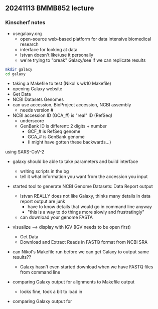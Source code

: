 ## 20241113 BMMB852 lecture
### Kinscherf notes

- usegalaxy.org
  - open-source web-based platform for data intensive biomedical research
  - interface for looking at data
  - Istvan doesn't like/use it personally
  - we're trying to "break" Galaxy/see if we can replicate results

```bash
mkdir galaxy
cd galaxy
```

- taking a Makefile to test (Nikol's wk10 Makefile)
- opening Galaxy website
- Get Data
- NCBI Datasets Genomes
- can use accession, BioProject accession, NCBI assembly
  - needs version #
- NCBI accession ID (GCA_#) is "real" ID (RefSeq)
  - underscore
  - GenBank ID is different: 2 digits + number
    - GCF_# is RefSeq genome
    - GCA_# is GenBank genome
    - (I might have gotten these backwards...)

using SARS-CoV-2

- galaxy should be able to take parameters and build interface
  - writing scripts in the bg
  - tell it what information you want from the accession you input
- started tool to generate NCBI Genome Datasets: Data Report output
  - Istvan REALLY does not like Galaxy, thinks many details in data report output are junk
    - have to know details that would go in command line anyway
    - "this is a way to do things more slowly and frustratingly"
  - can download your genome FASTA
- visualize --> display with IGV (IGV needs to be open first)
  - Get Data
  - Download and Extract Reads in FASTQ format from NCBI SRA
- can Nikol's Makefile run before we can get Galaxy to output same results??
  - Galaxy hasn't even started download when we have FASTQ files from command line

- comparing Galaxy output for alignments to Makefile output
  - looks fine, took a bit to load in
- comparing Galaxy output for 
